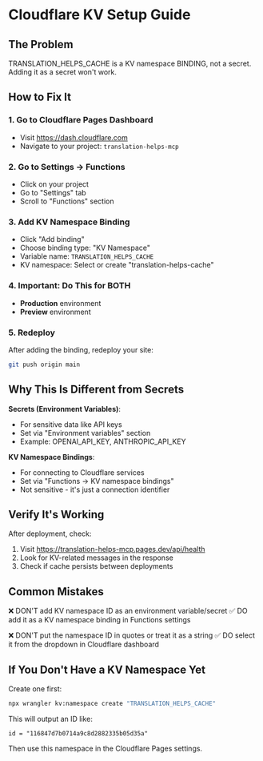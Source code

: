 # Cloudflare KV Setup Guide

## The Problem

TRANSLATION_HELPS_CACHE is a KV namespace BINDING, not a secret. Adding it as a secret won't work.

## How to Fix It

### 1. Go to Cloudflare Pages Dashboard

- Visit https://dash.cloudflare.com
- Navigate to your project: `translation-helps-mcp`

### 2. Go to Settings → Functions

- Click on your project
- Go to "Settings" tab
- Scroll to "Functions" section

### 3. Add KV Namespace Binding

- Click "Add binding"
- Choose binding type: "KV Namespace"
- Variable name: `TRANSLATION_HELPS_CACHE`
- KV namespace: Select or create "translation-helps-cache"

### 4. Important: Do This for BOTH

- **Production** environment
- **Preview** environment

### 5. Redeploy

After adding the binding, redeploy your site:

```bash
git push origin main
```

## Why This Is Different from Secrets

**Secrets (Environment Variables)**:

- For sensitive data like API keys
- Set via "Environment variables" section
- Example: OPENAI_API_KEY, ANTHROPIC_API_KEY

**KV Namespace Bindings**:

- For connecting to Cloudflare services
- Set via "Functions → KV namespace bindings"
- Not sensitive - it's just a connection identifier

## Verify It's Working

After deployment, check:

1. Visit https://translation-helps-mcp.pages.dev/api/health
2. Look for KV-related messages in the response
3. Check if cache persists between deployments

## Common Mistakes

❌ DON'T add KV namespace ID as an environment variable/secret
✅ DO add it as a KV namespace binding in Functions settings

❌ DON'T put the namespace ID in quotes or treat it as a string
✅ DO select it from the dropdown in Cloudflare dashboard

## If You Don't Have a KV Namespace Yet

Create one first:

```bash
npx wrangler kv:namespace create "TRANSLATION_HELPS_CACHE"
```

This will output an ID like:

```
id = "116847d7b0714a9c8d2882335b05d35a"
```

Then use this namespace in the Cloudflare Pages settings.
